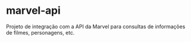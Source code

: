 # marvel-api
Projeto de integração com a API da Marvel para consultas de informações de filmes, personagens, etc.
